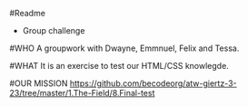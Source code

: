 #Readme
* Group challenge

#WHO
A groupwork with Dwayne, Emmnuel, Felix and Tessa.

#WHAT
It is an exercise to test our HTML/CSS knowlegde.

#OUR MISSION
https://github.com/becodeorg/atw-giertz-3-23/tree/master/1.The-Field/8.Final-test
